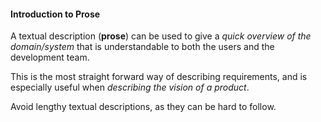 <link rel="stylesheet" href="{{baseUrl}}/css/textbook.css">

<div class="website-content">

#### Introduction to Prose

<div id="main">

A textual description (**prose**) can be used to give a _quick overview of the domain/system_ that is understandable to both the users and the development team.

This is the most straight forward way of describing requirements, and is especially useful when _describing the vision of a product_.

<tip-box type="warning">
Avoid lengthy textual descriptions, as they can be hard to follow.
</tip-box>

<!-- extras ------------------------------------------------------------------------------------ -->

<panel header=":paperclip: Extras" expandable type="seamless" expanded>

  <panel header=":mortar_board: Learning Outcomes" expandable type="seamless">
    <include src="exercises.md" />
  </panel>

  <panel header=":package: Resources" expandable type="seamless">
    <include src="resources.md" />
  </panel>

  <panel header=":laughing: Humor" expandable type="seamless">
    <include src="humor.md" />
  </panel>

</panel>

</div>
</div>
